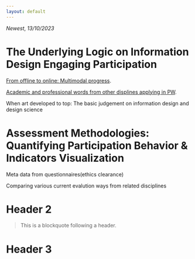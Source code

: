 ```yaml
---
layout: default
---
```


*Newest*, _13/10/2023_

# The Underlying Logic on Information Design Engaging Participation

[From offline to online: Multimodal progress](./another-page.html).

[Academic and professional words from other displines applying in PW](./another-page2.html).

When art developed to top: The basic judgement on information design and design science

# Assessment Methodologies: Quantifying Participation Behavior & Indicators Visualization

Meta data from questionnaires(ethics clearance)

Comparing various current evalution ways from related disciplines 

# Header 2

> This is a blockquote following a header.

# Header 3

